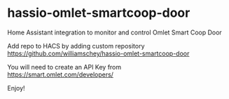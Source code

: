 # hassio-omlet-smartcoop-door
Home Assistant integration to monitor and control Omlet Smart Coop Door

Add repo to HACS by adding custom repository https://github.com/williamschey/hassio-omlet-smartcoop-door

You will need to create an API Key from https://smart.omlet.com/developers/

Enjoy!
